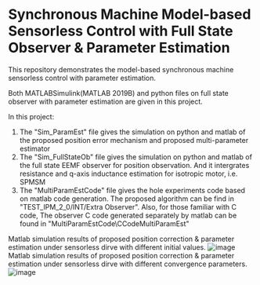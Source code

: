 # Synchronous Machine Model-based Sensorless Control with Full State Observer & Parameter Estimation
This repository demonstrates the model-based synchronous machine sensorless control with parameter estimation.



Both MATLABSimulink(MATLAB 2019B) and python files on full state observer with parameter estimation are given in this project.

In this project:
1.  The "Sim_ParamEst" file gives the simulation on python and matlab of the proposed position error mechanism and proposed multi-parameter estimator
2.  The "Sim_FullStateOb" file gives the simulation on python and matlab of the full state EEMF observer for position observation. And it intergrates resistance and q-axis inductance estimation for isotropic motor, i.e. SPMSM
3.  The "MultiParamEstCode" file gives the hole experiments code based on matlab code generation. The proposed algorithm can be find in "TEST_IPM_2_0/INT/Extra Observer". Also, for those familiar with C code, The observer C code generated separately by matlab can be found in "MultiParamEstCode\CCodeMultiParamEst"

Matlab simulation results of proposed position correction & parameter estimation under sensorless dirve with different initial values. 
![image](https://github.com/Zirui24/SynMotor_FSO_ParamEst/blob/main/Sim_ParamEst/matlab/SimResults.png)
Matlab simulation results of proposed position correction & parameter estimation under sensorless dirve with different convergence parameters. 
![image](https://github.com/Zirui24/SynMotor_FSO_ParamEst/blob/main/Sim_ParamEst/matlab/SimResults2.png)
